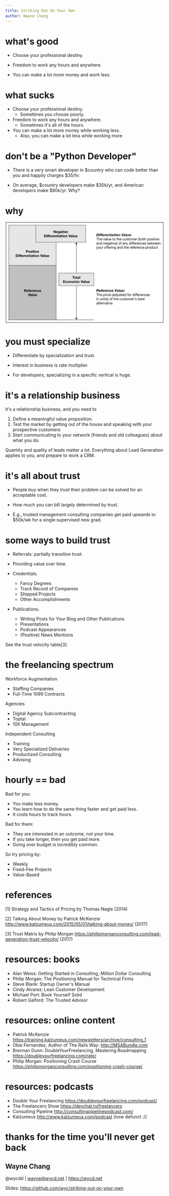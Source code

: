 ```yaml
---
title: Striking Out On Your Own
author: Wayne Chang
---
```


# what's good

- Choose your professional destiny.

- Freedom to work any hours and anywhere.

- You can make a lot more money and work less.

# what sucks

- Choose your professional destiny.
    - Sometimes you choose poorly.
- Freedom to work any hours and anywhere.
    - Sometimes it's all of the hours.
- You can make a lot more money while working less.
    - Also, you can make a lot less while working more

# don't be a "Python Developer"

- There is a very smart developer in \$country who can code better than you and
  happily charges $35/hr.

- On average, \$country developers make $30k/yr, and American developers make
  $80k/yr. Why?

# why

![Pricing Diagram from Strategy & Tactics of Pricing (2014)\[2\]](pricing.jpg)

# you must specialize

- Differentiate by specialization and trust.

- Interest in business is rate multiplier.

- For developers, specializing in a specific vertical is huge.

# it's a relationship business

It's a relationship business, and you need to

1. Define a meaningful value proposition.
2. Test the market by getting out of the house and speaking with your prospective customers
3. Start communicating to your network (friends and old colleagues) about what you do.

Quantity and quality of leads matter a lot. Everything about Lead Generation applies to you, and prepare to work a CRM.

# it's all about trust

- People buy when they *trust* their problem can be solved for an acceptable
  cost.

- How much you can bill largely determined by trust.

- E.g., trusted management consulting companies get paid upwards to $50k/wk for a
  single supervised new grad.

# some ways to build trust

- Referrals: partially transitive trust.

- Providing value over time.

- Credentials.
    - Fancy Degrees
    - Track Record of Companies
    - Shipped Projects
    - Other Accomplishments

- Publications.
    - Writing Posts for Your Blog and Other Publications
    - Presentations
    - Podcast Appearances
    - (Positive) News Mentions

See the trust velocity table[3].

# the freelancing spectrum

Workforce Augmentation

- Staffing Companies
- Full-Time 1099 Contracts

Agencies

- Digital Agency Subcontracting
- Toptal
- 10X Management

Independent Consulting

- Training
- Very Specialized Deliveries
- Productized Consulting
- Advising

# hourly == bad

Bad for you:

- You make less money.
- You learn how to do the same thing faster and get paid less.
- It costs hours to track hours.

Bad for them:

- They are interested in an outcome, not your time.
- If you take longer, then you get paid more.
- Going over budget is incredibly common.

So try pricing by:

- Weekly
- Fixed-Fee Projects
- Value-Based


# references

[1] Strategy and Tactics of Pricing by Thomas Nagle (2014)

[2] Talking About Money by Patrick McKenzie <http://www.kalzumeus.com/2015/05/01/talking-about-money/> (2017)

[3] Trust Matrix by Philip Morgan
<https://philipmorganconsulting.com/lead-generation-trust-velocity/> (2017)

# resources: books

- Alan Weiss: Getting Started in Consulting, Million Dollar Consulting
- Philip Morgan: The Positioning Manual for Technical Firms
- Steve Blank: Startup Owner's Manual
- Cindy Alvarez: Lean Customer Development
- Michael Port: Book Yourself Solid
- Robert Galford: The Trusted Advisor

# resources: online content

- Patrick McKenzie <https://training.kalzumeus.com/newsletters/archive/consulting_1>
- Obie Fernandez, Author of The Rails Way: <http://MSABundle.com>
- Brennan Dunn: DoubleYourFreelancing, Mastering Roadmapping <https://doubleyourfreelancing.com/rate/>
- Philip Morgan: Positioning Crash Course <https://philipmorganconsulting.com/positioning-crash-course/>

# resources: podcasts

- Double Your Freelancing <https://doubleyourfreelancing.com/podcast/>
- The Freelancers Show <https://devchat.tv/freelancers>
- Consulting Pipeline <http://consultingpipelinepodcast.com/>
- Kalzumeus <http://www.kalzumeus.com/podcast> (now defunct :/)

# thanks for the time you'll never get back

## Wayne Chang

@wycdd | wayne@wycd.net | <https://wycd.net>

Slides: <https://github.com/wyc/striking-out-on-your-own>
